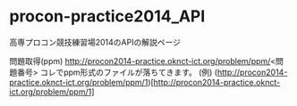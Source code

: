 procon-practice2014_API
=======================

高専プロコン競技練習場2014のAPIの解説ページ

問題取得(ppm)
http://procon2014-practice.oknct-ict.org/problem/ppm/<問題番号>
コレでppm形式のファイルが落ちてきます。
(例)
  (http://procon2014-practice.oknct-ict.org/problem/ppm/1)[http://procon2014-practice.oknct-ict.org/problem/ppm/1]
